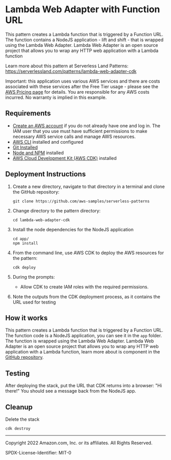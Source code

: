 # Lambda Web Adapter with Function URL

This pattern creates a Lambda function that is triggered by a Function URL.
The function contains a NodeJS application - lift and shift - that is wrapped using the Lambda Web Adapter.
Lambda Web Adapter is an open source project that allows you to wrap any HTTP web application with a Lambda function

Learn more about this pattern at Serverless Land Patterns: https://serverlessland.com/patterns/lambda-web-adapter-cdk

Important: this application uses various AWS services and there are costs associated with these services after the Free Tier usage - please see the [AWS Pricing page](https://aws.amazon.com/pricing/) for details. You are responsible for any AWS costs incurred. No warranty is implied in this example.

## Requirements

- [Create an AWS account](https://portal.aws.amazon.com/gp/aws/developer/registration/index.html) if you do not already have one and log in. The IAM user that you use must have sufficient permissions to make necessary AWS service calls and manage AWS resources.
- [AWS CLI](https://docs.aws.amazon.com/cli/latest/userguide/install-cliv2.html) installed and configured
- [Git Installed](https://git-scm.com/book/en/v2/Getting-Started-Installing-Git)
- [Node and NPM](https://nodejs.org/en/download/) installed
- [AWS Cloud Development Kit (AWS CDK)](https://docs.aws.amazon.com/cdk/latest/guide/cli.html) installed

## Deployment Instructions

1. Create a new directory, navigate to that directory in a terminal and clone the GitHub repository:
   ```
   git clone https://github.com/aws-samples/serverless-patterns
   ```
2. Change directory to the pattern directory:

   ```
   cd lambda-web-adapter-cdk
   ```

3. Install the node dependencies for the NodeJS application

   ```
   cd app/
   npm install
   ```

4. From the command line, use AWS CDK to deploy the AWS resources for the pattern:
   ```
   cdk deploy
   ```
5. During the prompts:

   - Allow CDK to create IAM roles with the required permissions.

6. Note the outputs from the CDK deployment process, as it contains the URL used for testing

## How it works

This pattern creates a Lambda function that is triggered by a Function URL.
The function code is a NodeJS application, you can see it in the `app` folder.
The function is wrapped using the Lambda Web Adapter.
Lambda Web Adapter is an open source project that allows you to wrap any HTTP web application with a Lambda function, learn more about is component in the [GitHub repository](https://github.com/awslabs/aws-lambda-web-adapter).

## Testing

After deploying the stack, put the URL that CDK returns into a browser: "Hi there!"
You should see a message back from the NodeJS app.

## Cleanup

Delete the stack

```
cdk destroy
```

---

Copyright 2022 Amazon.com, Inc. or its affiliates. All Rights Reserved.

SPDX-License-Identifier: MIT-0
